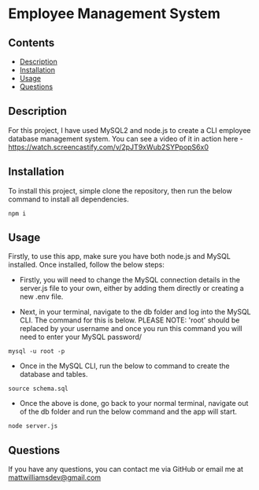 # Employee Management System

## Contents

- [Description](#Description)
- [Installation](#Installation)
- [Usage](#Usage)
- [Questions](#Questions)

## Description

For this project, I have used MySQL2 and node.js to create a CLI employee database management system. You can see a video of it in action here - https://watch.screencastify.com/v/2pJT9xWub2SYPpopS6x0

## Installation

To install this project, simple clone the repository, then run the below command to install all dependencies.

```
npm i
```

## Usage

Firstly, to use this app, make sure you have both node.js and MySQL installed. Once installed, follow the below steps:

- Firstly, you will need to change the MySQL connection details in the server.js file to your own, either by adding them directly or creating a new .env file.

- Next, in your terminal, navigate to the db folder and log into the MySQL CLI. The command for this is below. PLEASE NOTE: 'root' should be replaced by your username and once you run this command you will need to enter your MySQL password/

```
mysql -u root -p
```

- Once in the MySQL CLI, run the below to command to create the database and tables.

```
source schema.sql
```

- Once the above is done, go back to your normal terminal, navigate out of the db folder and run the below command and the app will start.

```
node server.js
```

## Questions

If you have any questions, you can contact me via GitHub or email me at mattwilliamsdev@gmail.com
